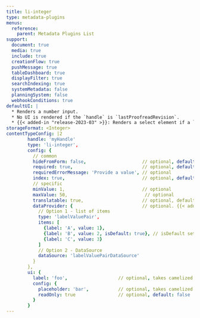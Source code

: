 ```yaml
---
title: li-integer
type: metadata-plugins
menus:
  reference:
    parent: Metadata Plugins List
support:
  document: true
  media: true
  include: true
  creationFlow: true
  pushMessage: true
  tableDashboard: true
  displayFilter: true
  searchIndexing: true
  systemMetadata: false
  planningSystem: false
  webhookConditions: true
defaultUI: |
  * Renders a number input.
  * No UI is rendered if the `handle` is `lastProofreadRevision`.
  * {{< added-in "release-2023-03" >}}: Renders a select element if a `dataProvider` is configured
storageFormat: <Integer>
contentTypeConfig: |2
        handle: 'myHandle'
        type: 'li-integer',
        config: {
          // common
          hideFromForm: false,                     // optional, default: false
          required: true,                          // optional, default: false
          requiredErrorMessage: 'Provide a value', // optional
          index: true,                             // optional, default: false. {{< added-in "release-2023-07" >}}
          // specific
          minValue: 1,                             // optional
          maxValue: 50,                             // optional
          translatable: true,                      // optional, default: false, translations are only supported for data-record and mediaLibrary
          dataProvider: {                          // optional. {{< added-in "release-2023-03" >}}
            // Option 1 - list of items
            type: 'labelValuePair',
            items: [
              {label: 'A', value: 1},
              {label: 'B', value: 2, isDefault: true}, // isDefault sets the value if document opened the first time
              {label: 'C', value: 3}
            ]
            // Option 2 - DataSource
            dataSource: 'labelValuePairDataSource'
          }
        },
        ui: {
          label: 'foo',                   // optional, takes camelized name otherwise
          config: {
            placeholder: 'bar',           // optional, takes camelized name otherwise
            readOnly: true                // optional, default: false
          }
        }
---
```

